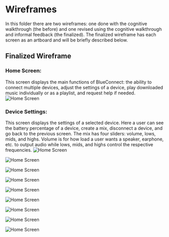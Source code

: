 # Wireframes

In this folder there are two wireframes: one done with the cognitive walkthrough (the before) and one revised using the cognitive walkthrough and informal feedback (the finalized). The finalized wireframe has each screen as an artboard and will be briefly described below.

## Finalized Wireframe
### Home Screen:
This screen displays the main functions of BlueConnect: the ability to connect multiple devices, adjust the settings of a device, play downloaded music individually or as a playlist, and request help if needed.
![Home Screen](../wireframes/BlueConnect_Artboard1.png)
### Device Settings:
This screen displays the settings of a selected device. Here a user can see the battery percentage of a device, create a mix, disconnect a device, and go back to the previous screen. The mix has four sliders: volume, lows, mids, and highs. Volume is for how load a user wants a speaker, earphone, etc. to output audio while lows, mids, and highs control the respective frequencies.
![Home Screen](../wireframes/BlueConnect_Artboard2.png)

![Home Screen](../wireframes/BlueConnect_Artboard3.png)

![Home Screen](../wireframes/BlueConnect_Artboard4.png)

![Home Screen](../wireframes/BlueConnect_Artboard5.png)

![Home Screen](../wireframes/BlueConnect_Artboard6.png)

![Home Screen](../wireframes/BlueConnect_Artboard7.png)

![Home Screen](../wireframes/BlueConnect_Artboard8.png)

![Home Screen](../wireframes/BlueConnect_Artboard9.png)

![Home Screen](../wireframes/BlueConnect_Artboard10.png)

